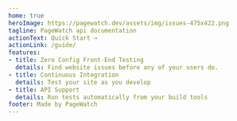 ```yaml
---
home: true
heroImage: https://pagewatch.dev/assets/img/issues-475x422.png
tagline: PageWatch api documentation
actionText: Quick Start →
actionLink: /guide/
features:
- title: Zero Config Front-End Testing
  details: Find website issues before any of your users do.
- title: Continuous Integration
  details: Test your site as you develop
- title: API Support
  details: Run tests automatically from your build tools
footer: Made by PageWatch
---
```

